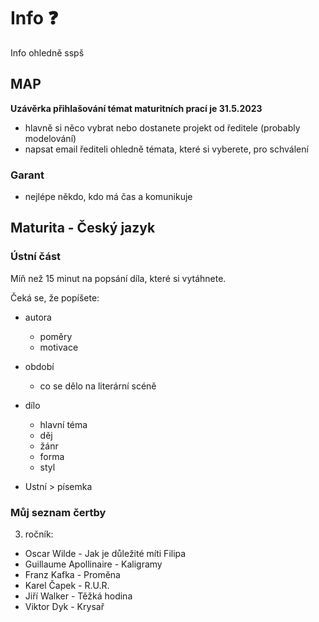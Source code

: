 # Info ❓
Info ohledně sspš

## MAP
**Uzávěrka přihlašování témat maturitních prací je 31.5.2023**
- hlavně si něco vybrat nebo dostanete projekt od ředitele (probably modelování)
- napsat email řediteli ohledně témata, které si vyberete, pro schválení

### Garant
- nejlépe někdo, kdo má čas a komunikuje

## Maturita - Český jazyk

### Ústní část

Míň než 15 minut na popsání díla, které si vytáhnete.

Čeká se, že popíšete:

- autora
  - poměry
  - motivace
- období
  - co se dělo na literární scéně
- dílo
  - hlavní téma
  - děj
  - žánr
  - forma
  - styl

- Ustní > písemka

### Můj seznam čertby

3. ročník:
- Oscar Wilde - Jak je důležité míti Filipa
- Guillaume Apollinaire - Kaligramy
- Franz Kafka - Proměna
- Karel Čapek - R.U.R.
- Jiří Walker - Těžká hodina
- Viktor Dyk - Krysař
